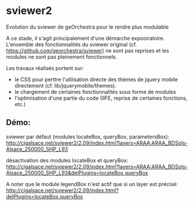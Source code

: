 # sviewer2
Evolution du sviewer de geOrchestra pour le rendre plus modulable

A ce stade, il s'agit principalement d'une démarche expooiratoire.
L'ensemble des fonctionnalités du sviewer original (cf. https://github.com/georchestra/sviewer) ne sont pas reprises et les modules ne sont pas pleinement fonctionnels.

Les travaux réalisés portent sur:

* le CSS pour perttre l'utilisation directe des thèmes de jquery mobile directement (cf. lib/jquerymobile/themes).
* le chargement de certaines fonctionnalités sous forme de modules
* l'optimisation d'une partie du code (IIFE, reprise de certaines fonctions, etc.)


## Démo: 

sviewer par défaut (modules locateBox, queryBox, parametersBox): http://cigalsace.net/sviewer2/2.09/index.html?layers=ARAA:ARAA_BDSols-Alsace_250000_SHP_L93

désactivation des modules locateBox et queryBox:
http://cigalsace.net/sviewer2/2.09/index.html?layers=ARAA:ARAA_BDSols-Alsace_250000_SHP_L93&delPlugins=locateBox,queryBox

A noter que le module legendBox n'est actif que si un layer est précisé:
http://cigalsace.net/sviewer2/2.09/index.html?delPlugins=locateBox,queryBox
